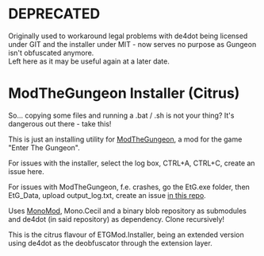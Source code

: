 # DEPRECATED
Originally used to workaround legal problems with de4dot being licensed under GIT and the installer under MIT - now serves no purpose as Gungeon isn't obfuscated anymore.  
Left here as it may be useful again at a later date.

ModTheGungeon Installer (Citrus)
===================
So... copying some files and running a .bat / .sh is not your thing?
It's dangerous out there - take this!  

This is just an installing utility for [ModTheGungeon](https://modthegungeon.github.io/), a mod for the game "Enter The Gungeon".

For issues with the installer, select the log box, CTRL+A, CTRL+C, create an issue here.

For issues with ModTheGungeon, f.e. crashes, go the EtG.exe folder, then EtG_Data, upload output_log.txt, create an issue [in this repo](https://github.com/ModTheGungeon/ETGMod).

Uses [MonoMod](https://github.com/0x0ade/MonoMod), Mono.Cecil and a binary blob repository as submodules and de4dot (in said repository) as dependency. Clone recursively!

This is the citrus flavour of ETGMod.Installer, being an extended version using de4dot as the deobfuscator through the extension layer.
